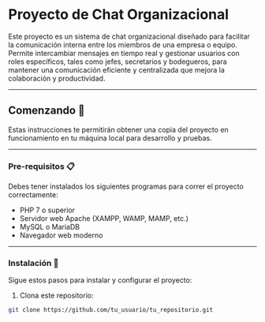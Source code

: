# Proyecto de Chat Organizacional

Este proyecto es un sistema de chat organizacional diseñado para facilitar la comunicación interna entre los miembros de una empresa o equipo. Permite intercambiar mensajes en tiempo real y gestionar usuarios con roles específicos, tales como jefes, secretarios y bodegueros, para mantener una comunicación eficiente y centralizada que mejora la colaboración y productividad.

---

## Comenzando 🚀

Estas instrucciones te permitirán obtener una copia del proyecto en funcionamiento en tu máquina local para desarrollo y pruebas.

---

### Pre-requisitos 📋

Debes tener instalados los siguientes programas para correr el proyecto correctamente:

- PHP 7 o superior  
- Servidor web Apache (XAMPP, WAMP, MAMP, etc.)  
- MySQL o MariaDB  
- Navegador web moderno  

---

### Instalación 🔧

Sigue estos pasos para instalar y configurar el proyecto:

1. Clona este repositorio:

```bash
git clone https://github.com/tu_usuario/tu_repositorio.git
